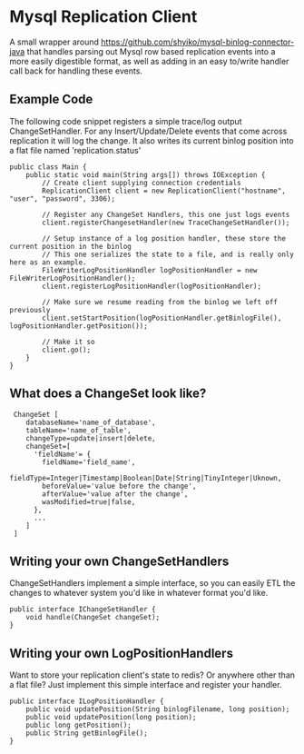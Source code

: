# Mysql Replication Client
A small wrapper around https://github.com/shyiko/mysql-binlog-connector-java that handles parsing out Mysql row based replication events into a more easily digestible format, as well as adding in an easy to/write handler call back for handling these events.

## Example Code
The following code snippet registers a simple trace/log output ChangeSetHandler.  For any Insert/Update/Delete events that come across replication it will log the change.  It also writes its current binlog position into a flat file named 'replication.status'
```
public class Main {
    public static void main(String args[]) throws IOException {
        // Create client supplying connection credentials
        ReplicationClient client = new ReplicationClient("hostname", "user", "password", 3306);
        
        // Register any ChangeSet Handlers, this one just logs events
        client.registerChangesetHandler(new TraceChangeSetHandler());

        // Setup instance of a log position handler, these store the current position in the binlog
        // This one serializes the state to a file, and is really only here as an example.
        FileWriterLogPositionHandler logPositionHandler = new FileWriterLogPositionHandler();
        client.registerLogPositionHandler(logPositionHandler);

        // Make sure we resume reading from the binlog we left off previously
        client.setStartPosition(logPositionHandler.getBinlogFile(), logPositionHandler.getPosition());

        // Make it so
        client.go();
    }
}
```

## What does a ChangeSet look like?
```
 ChangeSet [
    databaseName='name_of_database',
    tableName='name_of_table',
    changeType=update|insert|delete,
    changeSet=[
      'fieldName'= {
        fieldName='field_name',
        fieldType=Integer|Timestamp|Boolean|Date|String|TinyInteger|Uknown,
        beforeValue='value before the change',
        afterValue='value after the change',
        wasModified=true|false,
      },
      ...
    ]
 ]
```

## Writing your own ChangeSetHandlers
ChangeSetHandlers implement a simple interface, so you can easily ETL the changes to whatever system you'd like in whatever format you'd like.
```
public interface IChangeSetHandler {
    void handle(ChangeSet changeSet);
}
```

## Writing your own LogPositionHandlers
Want to store your replication client's state to redis? Or anywhere other than a flat file?  Just implement this simple interface and register your handler.
```
public interface ILogPositionHandler {
    public void updatePosition(String binlogFilename, long position);
    public void updatePosition(long position);
    public long getPosition();
    public String getBinlogFile();
}
```
